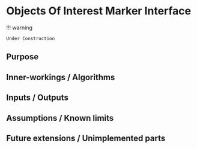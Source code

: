 # Objects Of Interest Marker Interface

!!! warning

    Under Construction

## Purpose

## Inner-workings / Algorithms

## Inputs / Outputs

## Assumptions / Known limits

## Future extensions / Unimplemented parts
